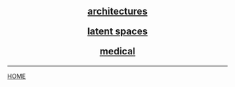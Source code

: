 <center>

<h2> 

[architectures](architectures/index.md)

[latent spaces](latent_spaces/index.md)

[medical](medical/index.md)


</center>

---
[HOME](../README.md)